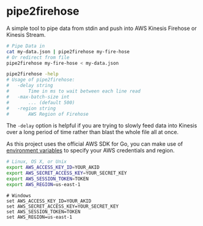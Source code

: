 # pipe2firehose

A simple tool to pipe data from stdin and push into AWS Kinesis Firehose or Kinesis Stream.

```bash
# Pipe Data in
cat my-data.json | pipe2firehose my-fire-hose
# Or redirect from file
pipe2firehose my-fire-hose < my-data.json

pipe2firehose -help
# Usage of pipe2firehose:
#   -delay string
#     	Time in ms to wait between each line read
#   -max-batch-size int
#     	... (default 500)
#   -region string
#     	AWS Region of Firehose
```

The `-delay` option is helpful if you are trying to slowly feed data into Kinesis over a long period of time rather than blast the whole file all at once.

As this project uses the official AWS SDK for Go, you can make use of [environment variables](https://docs.aws.amazon.com/sdk-for-go/v1/developer-guide/configuring-sdk.html) to specify your AWS credentials and region.

```bash
# Linux, OS X, or Unix
export AWS_ACCESS_KEY_ID=YOUR_AKID
export AWS_SECRET_ACCESS_KEY=YOUR_SECRET_KEY
export AWS_SESSION_TOKEN=TOKEN
export AWS_REGION=us-east-1
```

```
# Windows
set AWS_ACCESS_KEY_ID=YOUR_AKID
set AWS_SECRET_ACCESS_KEY=YOUR_SECRET_KEY
set AWS_SESSION_TOKEN=TOKEN
set AWS_REGION=us-east-1
```